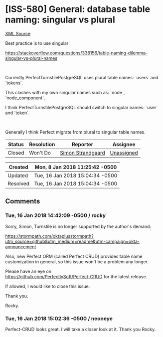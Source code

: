 # [ISS-580] General: database table naming: singular vs plural

[XML Source](./xml/ISS-580.xml)
<p><p>Best practice is to use singular</p>

<p><a href="https://stackoverflow.com/questions/338156/table-naming-dilemma-singular-vs-plural-names" class="external-link" rel="nofollow">https://stackoverflow.com/questions/338156/table-naming-dilemma-singular-vs-plural-names</a></p>

<p> </p>

<p>Currently PerfectTurnstilePostgreSQL uses plural table names: `users` and `tokens`.</p>

<p>This clashes with my own singular names such as: `node`, `node_component`.</p>

<p>I think PerfectTurnstilePostgreSQL should switch to singular names: `user` and `token`.</p>

<p> </p>

<p>Generally I think Perfect migrate from plural to singular table names.</p></p>





Status|Resolution|Reporter|Assignee
------|----------|--------|--------
Closed|Won't Do|[Simon Strandgaard](neoneye)|[Unassigned]($-1)





Created|Mon, 8 Jan 2018 11:25:42 -0500
-------|--------------
Updated|Tue, 16 Jan 2018 15:04:34 -0500
Resolved|Tue, 16 Jan 2018 15:04:34 -0500


## Comments




### Tue, 16 Jan 2018 14:42:09 -0500 / rocky 

<p><p>Sorry, Simon, Turnstile is no longer supported by the author's demand:</p>

<p><a href="https://stormpath.com/oktaplusstormpath?utm_source=github&amp;utm_medium=readme&amp;utm-campaign=okta-announcement" class="external-link" rel="nofollow">https://stormpath.com/oktaplusstormpath?utm_source=github&amp;utm_medium=readme&amp;utm-campaign=okta-announcement</a></p>



<p>Also, new Perfect ORM (called Perfect CRUD) provides table name customization in general, so this issue won't be a problem any longer.</p>

<p>Please have an eye on <br/>
<a href="https://github.com/PerfectlySoft/Perfect-CRUD" class="external-link" rel="nofollow">https://github.com/PerfectlySoft/Perfect-CRUD</a> for the latest release.</p>



<p>If allowed, I would like to close this issue.</p>



<p>Thank you.</p>



<p>Rocky.</p></p>


### Tue, 16 Jan 2018 15:02:36 -0500 / neoneye 

<p><p>Perfect-CRUD looks great. I will take a closer look at it. Thank you Rocky.</p></p>


